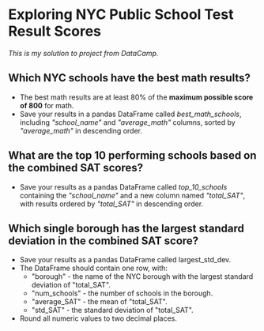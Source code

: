 # Exploring NYC Public School Test Result Scores
*This is my solution to project from DataCamp.* 

## Which NYC schools have the best math results?

* The best math results are at least 80% of the **maximum possible score of 800** for math.
* Save your results in a pandas DataFrame called *best_math_schools*, including *"school_name"* and *"average_math"* columns, sorted by *"average_math"* in descending order.

## What are the top 10 performing schools based on the combined SAT scores?

* Save your results as a pandas DataFrame called *top_10_schools* containing the *"school_name"* and a new column named *"total_SAT"*, with results ordered by *"total_SAT"* in descending order.

## Which single borough has the largest standard deviation in the combined SAT score?

* Save your results as a pandas DataFrame called largest_std_dev.
* The DataFrame should contain one row, with:
    - "borough" - the name of the NYC borough with the largest standard deviation of "total_SAT".
    - "num_schools" - the number of schools in the borough.
    - "average_SAT" - the mean of "total_SAT".
    - "std_SAT" - the standard deviation of "total_SAT".
* Round all numeric values to two decimal places.